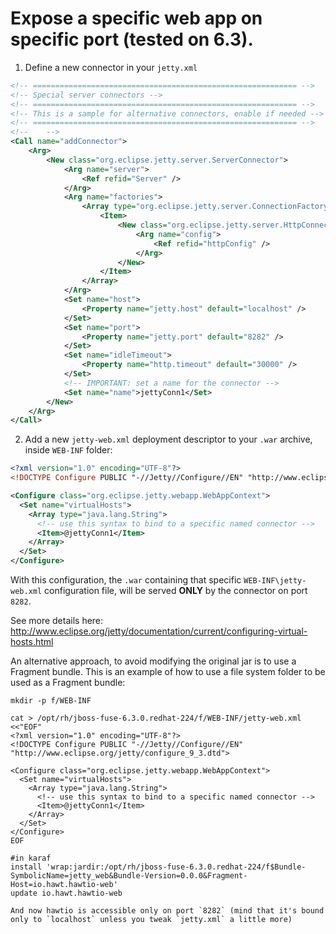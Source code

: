 # Expose a specific web app on specific port (tested on 6.3).

1. Define a new connector in your `jetty.xml`

```xml
<!-- =========================================================== -->
<!-- Special server connectors -->
<!-- =========================================================== -->
<!-- This is a sample for alternative connectors, enable if needed -->
<!-- =========================================================== -->
<!--    -->
<Call name="addConnector">
    <Arg>
        <New class="org.eclipse.jetty.server.ServerConnector">
            <Arg name="server">
                <Ref refid="Server" />
            </Arg>
            <Arg name="factories">
                <Array type="org.eclipse.jetty.server.ConnectionFactory">
                    <Item>
                        <New class="org.eclipse.jetty.server.HttpConnectionFactory">
                            <Arg name="config">
                                <Ref refid="httpConfig" />
                            </Arg>
                        </New>
                    </Item>
                </Array>
            </Arg>
            <Set name="host">
                <Property name="jetty.host" default="localhost" />
            </Set>
            <Set name="port">
                <Property name="jetty.port" default="8282" />
            </Set>
            <Set name="idleTimeout">
                <Property name="http.timeout" default="30000" />
            </Set>
            <!-- IMPORTANT: set a name for the connector -->
            <Set name="name">jettyConn1</Set>
        </New>
    </Arg>
</Call>
```

2. Add a new `jetty-web.xml` deployment descriptor to your `.war` archive, inside `WEB-INF` folder:

```xml
<?xml version="1.0" encoding="UTF-8"?>
<!DOCTYPE Configure PUBLIC "-//Jetty//Configure//EN" "http://www.eclipse.org/jetty/configure_9_3.dtd">

<Configure class="org.eclipse.jetty.webapp.WebAppContext">
  <Set name="virtualHosts">
    <Array type="java.lang.String">
      <!-- use this syntax to bind to a specific named connector -->
      <Item>@jettyConn1</Item>
    </Array>
  </Set>
</Configure>
```

With this configuration, the `.war` containing that specific `WEB-INF\jetty-web.xml` configuration file, will be served **ONLY** by the connector on port `8282`.

See more details here: http://www.eclipse.org/jetty/documentation/current/configuring-virtual-hosts.html

An alternative approach, to avoid modifying the original jar is to use a Fragment bundle.
This is an example of how to use a file system folder to be used as a Fragment bundle:

```
mkdir -p f/WEB-INF

cat > /opt/rh/jboss-fuse-6.3.0.redhat-224/f/WEB-INF/jetty-web.xml <<"EOF"
<?xml version="1.0" encoding="UTF-8"?>
<!DOCTYPE Configure PUBLIC "-//Jetty//Configure//EN" "http://www.eclipse.org/jetty/configure_9_3.dtd">

<Configure class="org.eclipse.jetty.webapp.WebAppContext">
  <Set name="virtualHosts">
    <Array type="java.lang.String">
      <!-- use this syntax to bind to a specific named connector -->
      <Item>@jettyConn1</Item>
    </Array>
  </Set>
</Configure>
EOF

#in karaf
install 'wrap:jardir:/opt/rh/jboss-fuse-6.3.0.redhat-224/f$Bundle-SymbolicName=jetty_web&Bundle-Version=0.0.0&Fragment-Host=io.hawt.hawtio-web'
update io.hawt.hawtio-web

And now hawtio is accessible only on port `8282` (mind that it's bound only to `localhost` unless you tweak `jetty.xml` a little more)

```